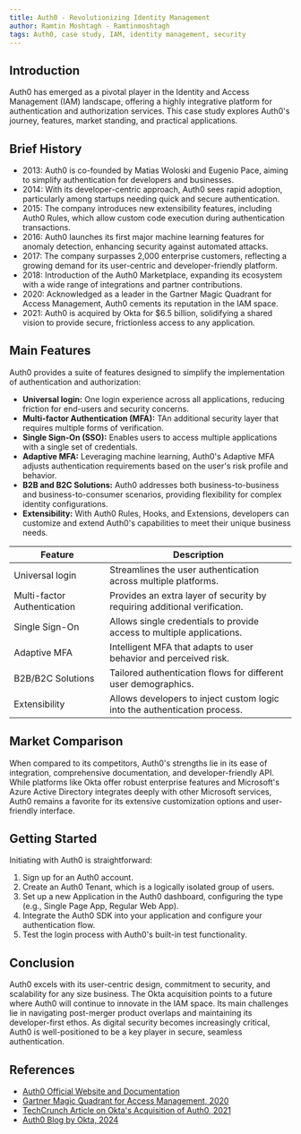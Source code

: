 ```yaml
---
title: Auth0 - Revolutionizing Identity Management
author: Ramtin Moshtagh - Ramtinmoshtagh
tags: Auth0, case study, IAM, identity management, security
---
```


## Introduction

Auth0 has emerged as a pivotal player in the Identity and Access Management (IAM) landscape, offering a highly integrative platform for authentication and authorization services. This case study explores Auth0's journey, features, market standing, and practical applications.

## Brief History

- 2013: Auth0 is co-founded by Matias Woloski and Eugenio Pace, aiming to simplify authentication for developers and businesses.
- 2014: With its developer-centric approach, Auth0 sees rapid adoption, particularly among startups needing quick and secure authentication.
- 2015: The company introduces new extensibility features, including Auth0 Rules, which allow custom code execution during authentication transactions.
- 2016: Auth0 launches its first major machine learning features for anomaly detection, enhancing security against automated attacks.
- 2017: The company surpasses 2,000 enterprise customers, reflecting a growing demand for its user-centric and developer-friendly platform.
- 2018: Introduction of the Auth0 Marketplace, expanding its ecosystem with a wide range of integrations and partner contributions.
- 2020: Acknowledged as a leader in the Gartner Magic Quadrant for Access Management, Auth0 cements its reputation in the IAM space.
- 2021: Auth0 is acquired by Okta for $6.5 billion, solidifying a shared vision to provide secure, frictionless access to any application.

## Main Features

Auth0 provides a suite of features designed to simplify the implementation of authentication and authorization:

- **Universal login:** One login experience across all applications, reducing friction for end-users and security concerns.
- **Multi-factor Authentication (MFA):** TAn additional security layer that requires multiple forms of verification.
- **Single Sign-On (SSO):** Enables users to access multiple applications with a single set of credentials.
- **Adaptive MFA:** Leveraging machine learning, Auth0's Adaptive MFA adjusts authentication requirements based on the user's risk profile and behavior.
- **B2B and B2C Solutions:** Auth0 addresses both business-to-business and business-to-consumer scenarios, providing flexibility for complex identity configurations.
- **Extensibility:** With Auth0 Rules, Hooks, and Extensions, developers can customize and extend Auth0's capabilities to meet their unique business needs.



| Feature | Description |
| --- | --- |
| Universal login | Streamlines the user authentication across multiple platforms. |
| Multi-factor Authentication | Provides an extra layer of security by requiring additional verification. |
| Single Sign-On | Allows single credentials to provide access to multiple applications. |
| Adaptive MFA | Intelligent MFA that adapts to user behavior and perceived risk. |
| B2B/B2C Solutions | Tailored authentication flows for different user demographics. |
| Extensibility | Allows developers to inject custom logic into the authentication process. |

## Market Comparison

When compared to its competitors, Auth0's strengths lie in its ease of integration, comprehensive documentation, and developer-friendly API. While platforms like Okta offer robust enterprise features and Microsoft's Azure Active Directory integrates deeply with other Microsoft services, Auth0 remains a favorite for its extensive customization options and user-friendly interface.

## Getting Started

Initiating with Auth0 is straightforward:

1. Sign up for an Auth0 account.
2. Create an Auth0 Tenant, which is a logically isolated group of users.
3. Set up a new Application in the Auth0 dashboard, configuring the type (e.g., Single Page App, Regular Web App).
4. Integrate the Auth0 SDK into your application and configure your authentication flow.
5. Test the login process with Auth0's built-in test functionality.


## Conclusion

Auth0 excels with its user-centric design, commitment to security, and scalability for any size business. The Okta acquisition points to a future where Auth0 will continue to innovate in the IAM space. Its main challenges lie in navigating post-merger product overlaps and maintaining its developer-first ethos. As digital security becomes increasingly critical, Auth0 is well-positioned to be a key player in secure, seamless authentication.

## References

- [Auth0 Official Website and Documentation](https://auth0.com/docs)
- [Gartner Magic Quadrant for Access Management, 2020](https://auth0.com/blog/okta-and-auth0-recognized-as-a-leader-in-the-2021-gartner-magic-quadrant-for-access-management/)
- [TechCrunch Article on Okta's Acquisition of Auth0, 2021](https://techcrunch.com/2021/03/04/making-sense-of-the-6-5b-okta-auth0-deal/?guccounter=1&guce_referrer=aHR0cHM6Ly93d3cuZ29vZ2xlLmNvbS8&guce_referrer_sig=AQAAAMRvt7xu9vd8MmWFD2Gm8hzkWgwNpovzGQ0Ts_0QarZUYD5xWDBrPu-YgYibm6lgGi71VE1GEXNZ7AThYx3BQvmqRTsuScyCJKEmjY2o00bB2nQydkwuJCPVgWBi8yxKS8fJxVyjJdLFxbsnnCVjWVQgyeIbCSMJ6pEHPSy4Q2kb)
- [Auth0 Blog by Okta, 2024](https://auth0.com/blog/developers/)
